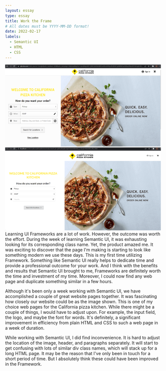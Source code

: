 ```yaml
---
layout: essay
type: essay
title: Work the Frame
# All dates must be YYYY-MM-DD format!
date: 2022-02-17
labels:
  - Semantic UI
  - HTML
  - CSS
---
```

<img class="ui medium left floated image" src="../images/cpk.png">
<img class="ui medium right floated image" src="../images/newcpk.png">
Learning UI Frameworks are a lot of work. However, the outcome was worth the effort. During the week of learning Semantic UI, it was exhausting looking for its corresponding class name. Yet, the product amazed me. It was exciting to discover that the page I'm making is starting to look like something modern we use these days. This is my first time utilizing Framework. Something like Semantic UI really helps to dedicate time and provide a professional outcome for your work. And I think with the benefits and results that Semantic UI brought to me, Frameworks are definitely worth the time and investment of my time. Moreover, I could now find any web page and duplicate something similar in a few hours. 

Although it's been only a week working with Semantic UI, we have accomplished a couple of great website pages together. It was fascinating how closely our website could be as the image shown. This is one of my choice web pages for the California pizza kitchen. While there might be a couple of things, I would have to adjust upon. For example, the input field, the logo, and maybe the font for words. It's definitely, a significant improvement in efficiency from plain HTML and CSS to such a web page in a week of duration. 

While working with Semantic UI, I did find inconvenience. It is hard to adjust the location of the image, header, and paragraphs separately. It will start to get confusing with lots of similar div class names, which will stack up for a long HTML page. It may be the reason that I've only been in touch for a short period of time. But I absolutely think these could have been improved in the Framework.
